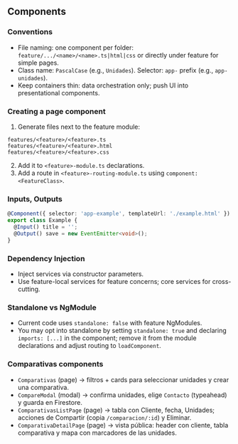 ## Components

### Conventions
- File naming: one component per folder: `feature/.../<name>/<name>.ts|html|css` or directly under feature for simple pages.
- Class name: `PascalCase` (e.g., `Unidades`). Selector: `app-` prefix (e.g., `app-unidades`).
- Keep containers thin: data orchestration only; push UI into presentational components.

### Creating a page component
1) Generate files next to the feature module:
```
features/<feature>/<feature>.ts
features/<feature>/<feature>.html
features/<feature>/<feature>.css
```
2) Add it to `<feature>-module.ts` declarations.
3) Add a route in `<feature>-routing-module.ts` using `component: <FeatureClass>`.

### Inputs, Outputs
```ts
@Component({ selector: 'app-example', templateUrl: './example.html' })
export class Example {
  @Input() title = '';
  @Output() save = new EventEmitter<void>();
}
```

### Dependency Injection
- Inject services via constructor parameters.
- Use feature-local services for feature concerns; core services for cross-cutting.

### Standalone vs NgModule
- Current code uses `standalone: false` with feature NgModules.
- You may opt into standalone by setting `standalone: true` and declaring `imports: [...]` in the component; remove it from the module declarations and adjust routing to `loadComponent`.

### Comparativas components
- `Comparativas` (page) → filtros + cards para seleccionar unidades y crear una comparativa.
- `CompareModal` (modal) → confirma unidades, elige `Contacto` (typeahead) y guarda en Firestore.
- `ComparativasListPage` (page) → tabla con Cliente, fecha, Unidades; acciones de Compartir (copia `/comparacion/:id`) y Eliminar.
- `ComparativaDetailPage` (page) → vista pública: header con cliente, tabla comparativa y mapa con marcadores de las unidades.



